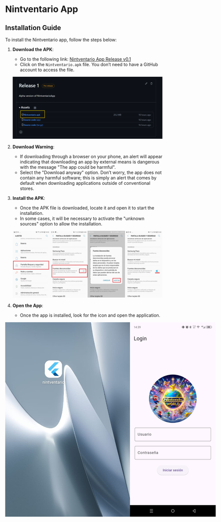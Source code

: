 # Nintventario App

## Installation Guide

To install the Nintventario app, follow the steps below:

1. **Download the APK**:
   - Go to the following link: [Nintventario App Release v0.1](https://github.com/Nintventario-Team/NintventarioApp-beta/releases/tag/v0.1)
   - Click on the `Nintventario.apk` file. You don’t need to have a GitHub account to access the file.

   ![APK release in Github](imgs-github/tutorial%201%20-%20mobile.png)

2. **Download Warning**:
   - If downloading through a browser on your phone, an alert will appear indicating that downloading an app by external means is dangerous with the message "The app could be harmful". 
   - Select the "Download anyway" option. Don’t worry, the app does not contain any harmful software; this is simply an alert that comes by default when downloading applications outside of conventional stores.

3. **Install the APK**:
   - Once the APK file is downloaded, locate it and open it to start the installation.
   - In some cases, it will be necessary to activate the "unknown sources" option to allow the installation.

   ![Activate unknown sources](imgs-github/option.png)

4. **Open the App**:
   - Once the app is installed, look for the icon and open the application.

 <div style="display: flex; justify-content: space-around;">
       <img src="imgs-github/app-instaled.jpg" alt="App installed" width="400">
       <img src="imgs-github/app.jpg" alt="App" width="275">
   </div>


